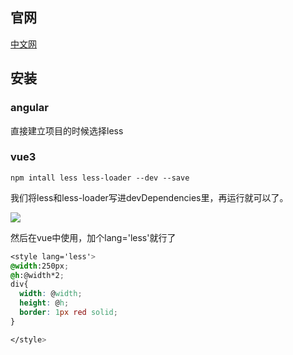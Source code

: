## 官网

[中文网](https://less.bootcss.com/)

## 安装

### angular

直接建立项目的时候选择less

### vue3

```doc
npm intall less less-loader --dev --save
```

我们将less和less-loader写进devDependencies里，再运行就可以了。

![](https://img-blog.csdnimg.cn/20200917110617839.png?x-oss-process=image/watermark,type_ZmFuZ3poZW5naGVpdGk,shadow_10,text_aHR0cHM6Ly9ibG9nLmNzZG4ubmV0L3poYW5ncWxpbmc=,size_16,color_FFFFFF,t_70#pic_center)

然后在vue中使用，加个lang='less'就行了

```css
<style lang='less'>
@width:250px;
@h:@width*2;
div{
  width: @width;
  height: @h;
  border: 1px red solid;
}

</style>
```

